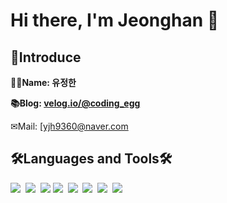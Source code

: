 <!--센터 버전
<h1 align="center" style="font-weight:bold">Hi there, I'm Jeonghan 👋</h1>

<h2 align="center" style="font-weight:bold">👋Introduce</h2>
<div align="center" style="font-weight:bold">🙋‍♂️Name: 유정한 <br/></div>
<div align="center" style="font-weight:bold" onclick="location.href='https://velog.io/@coding_egg'">📚Blog: <a href = "https://velog.io/@coding_egg"> velog.io/@coding_egg</a> <br/></div>
<div align="center" style="font-weight:bold" onclick="location.href='mailto:yjh9360@naver.com'">✉Mail: <a href = "mailto:yjh9360@naver.com"> yjh9360@naver.com</a><br/></div>

<h2 align="center" style="font-weight:bold">🛠Languages and Tools🛠</h2>
<div align="center">
  <img src="https://img.shields.io/badge/Python-3766AB?style=flat-square&logo=Python&logoColor=white"/>&nbsp;
  <img src="https://img.shields.io/badge/Flask-000000?style=flat-square&logo=Flask&logoColor=white"/>&nbsp;
  <img src="https://img.shields.io/badge/Kotlin-0095D5?style=flat-square&logo=Kotlin&logoColor=white"/> <img src="https://img.shields.io/badge/C-A8B9CC?style=flat-square&logo=C&logoColor=white"/>&nbsp;
  <img src="https://img.shields.io/badge/Java-007396?style=flat-square&logo=Java&logoColor=white"/>&nbsp;
  <img src="https://img.shields.io/badge/JavaScript-F7DF1E?style=flat-square&logo=JavaScript&logoColor=white"/>&nbsp;
  <img src="https://img.shields.io/badge/MySQL-4479A1?style=flat-square&logo=MySQL&logoColor=white"/>&nbsp;
  <img src="https://img.shields.io/badge/SQLite-003B57?style=flat-square&logo=SQLite&logoColor=white"/>&nbsp;
</div>
-->

<!--일반 버전-->
# Hi there, I'm Jeonghan 👋

## 👋Introduce
**🙋‍♂️Name: 유정한** <br/>

**📚Blog: [velog.io/@coding_egg](https://velog.io/@coding_egg)**

✉Mail: [yjh9360@naver.com

## 🛠Languages and Tools🛠

  <img src="https://img.shields.io/badge/Python-3766AB?style=flat-square&logo=Python&logoColor=white"/>&nbsp;
  <img src="https://img.shields.io/badge/Flask-000000?style=flat-square&logo=Flask&logoColor=white"/>&nbsp;
  <img src="https://img.shields.io/badge/Kotlin-0095D5?style=flat-square&logo=Kotlin&logoColor=white"/> <img src="https://img.shields.io/badge/C-A8B9CC?style=flat-square&logo=C&logoColor=white"/>&nbsp;
  <img src="https://img.shields.io/badge/Java-007396?style=flat-square&logo=Java&logoColor=white"/>&nbsp;
  <img src="https://img.shields.io/badge/JavaScript-F7DF1E?style=flat-square&logo=JavaScript&logoColor=white"/>&nbsp;
  <img src="https://img.shields.io/badge/MySQL-4479A1?style=flat-square&logo=MySQL&logoColor=white"/>&nbsp;
  <img src="https://img.shields.io/badge/SQLite-003B57?style=flat-square&logo=SQLite&logoColor=white"/>&nbsp;
